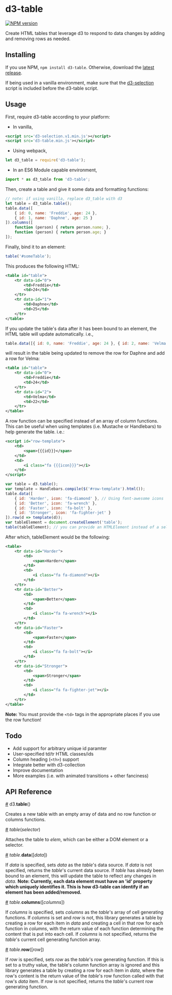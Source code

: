 # d3-table
[![NPM version](img.shields.io/npm/v/d3-table.svg)](https://www.npmjs.com/package/d3-table)

Create HTML tables that leverage d3 to respond to data changes by adding and removing rows as needed.

## Installing

If you use NPM, `npm install d3-table`. Otherwise, download the [latest release](https://github.com/mister-walter/d3-table/releases/latest).

If being used in a vanilla environment, make sure that the [d3-selection](https://github.com/d3/d3-selection) script is included before the d3-table script. 

## Usage

First, require d3-table according to your platform:

* In vanilla,
```xml
<script src='d3-selection.v1.min.js'></script>
<script src='d3-table.min.js'></script>
```

* Using webpack,
```javascript
let d3_table = require('d3-table');
```

* In an ES6 Module capable environment,
```javascript
import * as d3_table from 'd3-table';
```

Then, create a table and give it some data and formatting functions:

```javascript
// note: if using vanilla, replace d3_table with d3
let table = d3_table.table();
table.data([
    { id: 0, name: 'Freddie', age: 24 },
    { id: 1, name: 'Daphne', age: 25 }
]).columns([
    function (person) { return person.name; },
    function (person) { return person.age; }
]);
```

Finally, bind it to an element:

```javascript
table('#someTable');
```

This produces the following HTML:

```xml
<table id="table">
    <tr data-id="0">
        <td>Freddie</td>
        <td>24</td>
    </tr>
    <tr data-id="1">
        <td>Daphne</td>
        <td>25</td>
    </tr>
</table>
```

If you update the table's data after it has been bound to an element, the HTML table will update automatically. i.e.,
```javascript
table.data([{ id: 0, name: 'Freddie', age: 24 }, { id: 2, name: 'Velma', age: 22 });
```
will result in the table being updated to remove the row for Daphne and add a row for Velma:
```xml
<table id="table">
    <tr data-id="0">
        <td>Freddie</td>
        <td>24</td>
    </tr>
    <tr data-id="2">
        <td>Velma</td>
        <td>22</td>
    </tr>
</table>
```

A row function can be specified instead of an array of column functions. This can be useful when using templates (i.e. Mustache or Handlebars) to help generate the table. i.e.:
```xml
<script id="row-template">
    <td>
        <span>{{{id}}}</span>
    </td>
    <td>
        <i class="fa {{{icon}}}"></i>
    </td>
</script>
```
```javascript
var table = d3.table();
var template = Handlebars.compile($('#row-template').html());
table.data([
    { id: 'Harder', icon: 'fa-diamond' }, // Using font-awesome icons
    { id: 'Better', icon: 'fa-wrench' },
    { id: 'Faster', icon: 'fa-bolt' },
    { id: 'Stronger', icon: 'fa-fighter-jet' }
]).row(d => template(d));
var tableElement = document.createElement('table');
table(tableElement); // you can provide an HTMLElement instead of a selector too
```
After which, tableElement would be the following:
```xml
<table>
    <tr data-id="Harder">
        <td>
            <span>Harder</span>
        </td>
        <td>
            <i class="fa fa-diamond"></i>
        </td>
    </tr>
    <tr data-id="Better">
        <td>
            <span>Better</span>
        </td>
        <td>
            <i class="fa fa-wrench"></i>
        </td>
    </tr>
    <tr data-id="Faster">
        <td>
            <span>Faster</span>
        </td>
        <td>
            <i class="fa fa-bolt"></i>
        </td>
    </tr>
    <tr data-id="Stronger">
        <td>
            <span>Stronger</span>
        </td>
        <td>
            <i class="fa fa-fighter-jet"></i>
        </td>
    </tr>
</table>
```

**Note:** You must provide the `<td>` tags in the appropriate places if you use the row function!

## Todo
* Add support for arbitrary unique id paramter
* User-specified td/tr HTML classes/ids
* Column heading (`<th>`) support
* Integrate better with d3-collection
* Improve documentation
* More examples (i.e. with animated transitions + other fanciness)

## API Reference

<a href="#table" name="table">#</a> d3.<b>table</b>()

Creates a new table with an empty array of data and no row function or columns functions.

<a href="#_table" name="_table">#</a> <i>table</i>(<i>selector</i>)

Attaches the table to *elem*, which can be either a DOM element or a selector.

<a href="#table_data" name="table_data">#</a> <i>table</i>.<b>data</b>([<i>data</i>])

If *data* is specified, sets *data* as the *table*'s data source. If *data* is not specified, returns the *table*'s current data source.
If *table* has already been bound to an element, this will update the table to reflect any changes in *data*.
**Note: Currently, each data element must have an 'id' property which uniquely identifies it. This is how d3-table can identify if an element has been added/removed.**

<a href="#table_columns" name="table_columns">#</a> <i>table</i>.<b>columns</b>([<i>columns</i>])

If *columns* is specified, sets *columns* as the *table*'s array of cell generating functions. If *columns* is set and *row* is not, this library generates a table by creating a row for each item in *data* and creating a cell in that row for each function in *columns*, with the return value of each function determining the content that is put into each cell. If *columns* is not specified, returns the *table*'s current cell generating function array.

<a href="#table_row" name="table_row">#</a> <i>table</i>.<b>row</b>([<i>row</i>])

If *row* is specified, sets *row* as the *table*'s row generating function. If this is set to a truthy value, the table's column function array is ignored and this library generates a table by creating a row for each item in *data*, where the row's content is the return value of the *table*'s row function called with that row's *data* item. If *row* is not specified, returns the *table*'s current row generating function.
